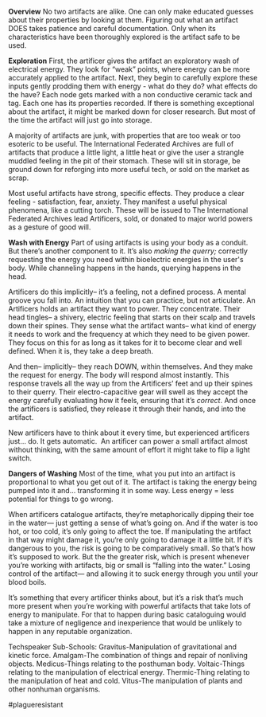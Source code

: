 **Overview**
No two artifacts are alike. One can only make educated guesses about their properties by looking at them. Figuring out what an artifact DOES takes patience and careful documentation. Only when its characteristics have been thoroughly explored is the artifact safe to be used.

**Exploration**
First, the artificer gives the artifact an exploratory wash of electrical energy. They look for “weak” points, where energy can be more accurately applied to the artifact. Next, they begin to carefully explore these inputs gently prodding them with energy - what do they do? what effects do the have? Each node gets marked with a non conductive ceramic tack and tag. Each one has its properties recorded. If there is something exceptional about the artifact, it might be marked down for closer research. But most of the time the artifact will just go into storage.

A majority of artifacts are junk, with properties that are too weak or too esoteric to be useful. The International Federated Archives are full of artifacts that produce a little light, a little heat or give the user a strangle muddled feeling in the pit of their stomach. These will sit in storage, be ground down for reforging into more useful tech, or sold on the market as scrap.

Most useful artifacts have strong, specific effects. They produce a clear feeling - satisfaction, fear, anxiety. They manifest a useful physical phenomena, like a cutting torch. These will be issued to The International Federated Archives lead Artificers, sold, or donated to major world powers as a gesture of good will.

**Wash with Energy**
Part of using artifacts is using your body as a conduit. But there’s another component to it. It’s also _making the querry;_ correctly requesting the energy you need within bioelectric energies in the user's body. While channeling happens in the hands, querying happens in the head.

Artificers do this implicitly– it’s a feeling, not a defined process. A mental groove you fall into. An intuition that you can practice, but not articulate. An Artificers holds an artifact they want to power. They concentrate. Their head tingles– a shivery, electric feeling that starts on their scalp and travels down their spines. They sense what the artifact wants– what kind of energy it needs to work and the frequency at which they need to be given power. They focus on this for as long as it takes for it to become clear and well defined. When it is, they take a deep breath.

And then– implicitly– they reach DOWN, within themselves. And they make the request for energy. The body will respond almost instantly. This response travels all the way up from the Artificers’ feet and up their spines to their querry. Their electro-capacitive gear will swell as they accept the energy carefully evaluating how it feels, ensuring that it’s _correct_. And once the artificers is satisfied, they release it through their hands, and into the artifact.

New artificers have to think about it every time, but experienced artificers just… do. It gets automatic.  An artificer can power a small artifact almost without thinking, with the same amount of effort it might take to flip a light switch.

**Dangers of Washing**
Most of the time, what you put into an artifact is proportional to what you get out of it. The artifact is taking the energy being pumped into it and… transforming it in some way. Less energy = less potential for things to go wrong.

When artificers catalogue artifacts, they’re metaphorically dipping their toe in the water— just getting a sense of what’s going on. And if the water is too hot, or too cold, it’s only going to affect the toe. If manipulating the artifact in that way might damage it, you‘re only going to damage it a little bit. If it’s dangerous to you, the risk is going to be comparatively small. So that’s how it’s supposed to work. But the the greater risk, which is present whenever you’re working with artifacts, big or small is “falling into the water.” Losing control of the artifact— and allowing it to suck energy through you until your blood boils.

It’s something that every artificer thinks about, but it’s a risk that’s much more present when you’re working with powerful artifacts that take lots of energy to manipulate. For that to happen during basic cataloguing would take a mixture of negligence and inexperience that would be unlikely to happen in any reputable organization.

Techspeaker Sub-Schools:
Gravitus-Manipulation of gravitational and kinetic force.
Amalgam-The combination of things and repair of nonliving objects.
Medicus-Things relating to the posthuman body.
Voltaic-Things relating to the manipulation of electrical energy.
Thermic-Thing relating to the manipulation of heat and cold.
Vitus-The manipulation of plants and other nonhuman organisms.
<MORE LATER>

#plagueresistant